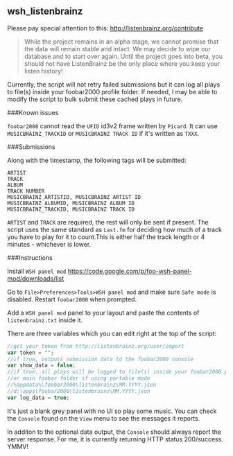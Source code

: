 ## wsh_listenbrainz

Please pay special attention to this: http://listenbrainz.org/contribute

>While the project remains in an alpha stage, we cannot promise that the data
will remain stable and intact. We may decide to wipe our database and
to start over again. Until the project goes into beta, you should not have
ListenBrainz be the only place where you keep your listen history!

Currently, the script will not retry failed submissions but it can log
all plays to file(s) inside your foobar2000 profile folder. If needed,
I may be able to modify the script to bulk submit these cached plays in future.

###Known issues

`foobar2000` cannot read the `UFID` id3v2 frame written by `Picard`.
It can use `MUSICBRAINZ_TRACKID` or `MUSICBRAINZ TRACK ID` if it's
written as `TXXX`.

###Submissions

Along with the timestamp, the following tags will be submitted:

```
ARTIST
TRACK
ALBUM
TRACK NUMBER
MUSICBRAINZ_ARTISTID, MUSICBRAINZ ARTIST ID
MUSICBRAINZ_ALBUMID, MUSICBRAINZ ALBUM ID
MUSICBRAINZ_TRACKID, MUSICBRAINZ TRACK ID
```

`ARTIST` and `TRACK` are required, the rest will only be sent if
present. The script uses the same standard as `Last.fm` for deciding
how much of a track you have to play for it to count.This is either
half the track length or 4 minutes - whichever is lower.

###Instructions

Install `WSH panel mod`
https://code.google.com/p/foo-wsh-panel-mod/downloads/list

Go to `File>Preferences>Tools>WSH panel mod` and make
sure `Safe mode` is disabled. Restart `foobar2000` when prompted.

Add a `WSH panel mod` panel to your layout and paste the contents of 
`listenbrainz.txt` inside it.

There are three variables which you can edit right at the top of the script:

```javascript
//get your token from http://listenbrainz.org/user/import
var token = "";
//if true, outputs submission data to the foobar2000 console
var show_data = false;
//if true, all plays will be logged to file(s) inside your foobar2000 profile
//or main foobar folder if using portable mode
//%appdata%\foobar2000\listenbrainz\MM.YYYY.json
//d:\apps\foobar2000\listenbrainz\MM.YYYY.json
var log_data = true;
```

It's just a blank grey panel with no UI so play some music. You can check
the `Console` found on the `View` menu to see the messages it reports.

In additon to the optional data output, the `Console` should always report
the server response. For me, it is currently returning HTTP status 200/success.
YMMV!
